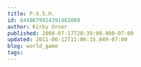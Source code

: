 ```yaml
---
title: P.O.S.H.
id: 6448679914391462009
author: Kirby Urner
published: 2008-07-17T20:39:00.000-07:00
updated: 2011-06-12T11:06:15.049-07:00
blog: world_game
tags: 
---
```



